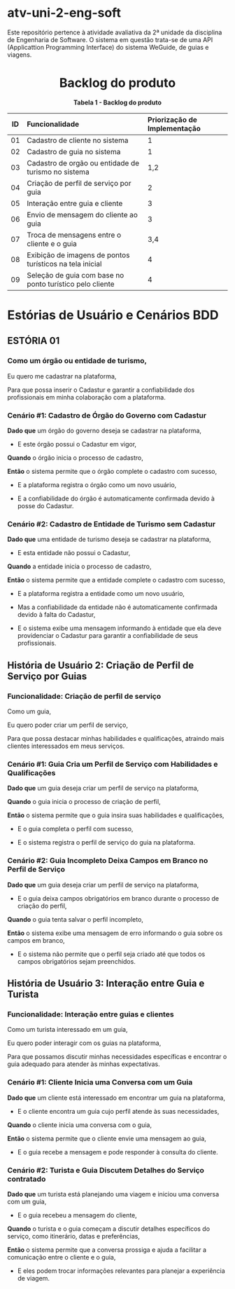 # atv-uni-2-eng-soft
Este repositório pertence à atividade avaliativa da 2ª unidade da disciplina de Engenharia de Software.
O sistema em questão trata-se de uma API (Applicattion Programming Interface) do sistema WeGuide, de guias e viagens.

<h1 align="center">Backlog do produto</h1>
<div align="center"><strong>Tabela 1 - Backlog do produto</strong>
  
| ID | Funcionalidade | Priorização de Implementação |
|:--:|:---------------|:-----------------------------|
| 01 | Cadastro de cliente no sistema | 1 |
| 02 | Cadastro de guia no sistema | 1 |
| 03 | Cadastro de orgão ou entidade de turismo no sistema | 1,2 |
| 04 | Criação de perfil de serviço por guia | 2 |
| 05 | Interação entre guia e cliente | 3 |
| 06 | Envio de mensagem do cliente ao guia | 3 |
| 07 | Troca de mensagens entre o cliente e o guia | 3,4 |
| 08 | Exibição de imagens de pontos turísticos na tela inicial | 4 |
| 09 | Seleção de guia com base no ponto turístico pelo cliente | 4 |

</div>

# Estórias de Usuário e Cenários BDD

## ESTÓRIA 01

### Como um órgão ou entidade de turismo,

Eu quero me cadastrar na plataforma,

Para que possa inserir o Cadastur e garantir a confiabilidade dos profissionais em minha colaboração com a plataforma.

### Cenário #1: Cadastro de Órgão do Governo com Cadastur

**Dado que** um órgão do governo deseja se cadastrar na plataforma,

- E este órgão possui o Cadastur em vigor,

**Quando** o órgão inicia o processo de cadastro,

**Então** o sistema permite que o órgão complete o cadastro com sucesso,

- E a plataforma registra o órgão como um novo usuário,

- E a confiabilidade do órgão é automaticamente confirmada devido à posse do Cadastur.

### Cenário #2: Cadastro de Entidade de Turismo sem Cadastur

**Dado que** uma entidade de turismo deseja se cadastrar na plataforma,

- E esta entidade não possui o Cadastur,

**Quando** a entidade inicia o processo de cadastro,

**Então** o sistema permite que a entidade complete o cadastro com sucesso,

- E a plataforma registra a entidade como um novo usuário,

- Mas a confiabilidade da entidade não é automaticamente confirmada devido à falta do Cadastur,

- E o sistema exibe uma mensagem informando à entidade que ela deve providenciar o Cadastur para garantir a confiabilidade de seus profissionais.

## História de Usuário 2: Criação de Perfil de Serviço por Guias

### Funcionalidade: Criação de perfil de serviço

Como um guia,

Eu quero poder criar um perfil de serviço,

Para que possa destacar minhas habilidades e qualificações, atraindo mais clientes interessados em meus serviços.

### Cenário #1: Guia Cria um Perfil de Serviço com Habilidades e Qualificações

**Dado que** um guia deseja criar um perfil de serviço na plataforma,

**Quando** o guia inicia o processo de criação de perfil,

**Então** o sistema permite que o guia insira suas habilidades e qualificações,

- E o guia completa o perfil com sucesso,

- E o sistema registra o perfil de serviço do guia na plataforma.

### Cenário #2: Guia Incompleto Deixa Campos em Branco no Perfil de Serviço

**Dado que** um guia deseja criar um perfil de serviço na plataforma,

- E o guia deixa campos obrigatórios em branco durante o processo de criação do perfil,

**Quando** o guia tenta salvar o perfil incompleto,

**Então** o sistema exibe uma mensagem de erro informando o guia sobre os campos em branco,

- E o sistema não permite que o perfil seja criado até que todos os campos obrigatórios sejam preenchidos.

## História de Usuário 3: Interação entre Guia e Turista

### Funcionalidade: Interação entre guias e clientes

Como um turista interessado em um guia,

Eu quero poder interagir com os guias na plataforma,

Para que possamos discutir minhas necessidades específicas e encontrar o guia adequado para atender às minhas expectativas.

### Cenário #1: Cliente Inicia uma Conversa com um Guia

**Dado que** um cliente está interessado em encontrar um guia na plataforma,

- E o cliente encontra um guia cujo perfil atende às suas necessidades,

**Quando** o cliente inicia uma conversa com o guia,

**Então** o sistema permite que o cliente envie uma mensagem ao guia,

- E o guia recebe a mensagem e pode responder à consulta do cliente.

### Cenário #2: Turista e Guia Discutem Detalhes do Serviço contratado

**Dado que** um turista está planejando uma viagem e iniciou uma conversa com um guia,

- E o guia recebeu a mensagem do cliente,

**Quando** o turista e o guia começam a discutir detalhes específicos do serviço, como itinerário, datas e preferências,

**Então** o sistema permite que a conversa prossiga e ajuda a facilitar a comunicação entre o cliente e o guia,

- E eles podem trocar informações relevantes para planejar a experiência de viagem.
